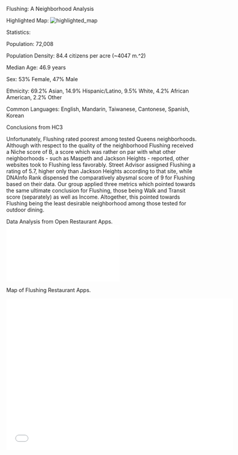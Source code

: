 Flushing: A Neighborhood Analysis

Highlighted Map:
![highlighted_map](https://user-images.githubusercontent.com/92654328/142778387-73b61ad0-3e78-4e0e-a3d9-a3c949a85468.png)

Statistics:

Population: 72,008

Population Density: 84.4 citizens per acre (~4047 m.^2)

Median Age: 46.9 years

Sex: 53% Female, 47% Male

Ethnicity: 69.2% Asian, 14.9% Hispanic/Latino, 9.5% White, 4.2% African American, 2.2% Other

Common Languages: English, Mandarin, Taiwanese, Cantonese, Spanish, Korean

Conclusions from HC3

Unfortunately, Flushing rated poorest among tested Queens neighborhoods. Although with respect to the quality of the neighborhood Flushing received a Niche score of B, a score which was rather on par with what other neighborhoods - such as Maspeth and Jackson Heights - reported, other websites took to Flushing less favorably. Street Advisor assigned Flushing a rating of 5.7, higher only than Jackson Heights according to that site, while DNAInfo Rank dispensed the comparatively abysmal score of 9 for Flushing based on their data. Our group applied three metrics which pointed towards the same ultimate conclusion for Flushing, those being Walk and Transit score (separately) as well as Income. Altogether, this pointed towards Flushing being the least desirable neighborhood among those tested for outdoor dining.

Data Analysis from Open Restaurant Apps.
![Data Analysis](flushing_data_analysis.pdf)

Map of Flushing Restaurant Apps.
<iframe src="mapFlushing.html" width="600" height="400" frameborder="0" frameborder="0" marginwidth="0" marginheight="0" allowfullscreen></iframe>
